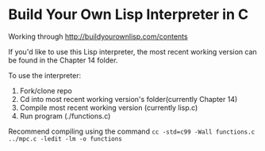 # Build Your Own Lisp Interpreter in C

Working through http://buildyourownlisp.com/contents


If you'd like to use this Lisp interpreter, the most recent working version can be found in the Chapter 14 folder.

To use the interpreter:
1. Fork/clone repo
2. Cd into most recent working version's folder(currently Chapter 14)
3. Compile most recent working version (currently lisp.c)
4. Run program (./functions.c)


Recommend compiling using the command `cc -std=c99 -Wall functions.c ../mpc.c -ledit -lm -o functions`


